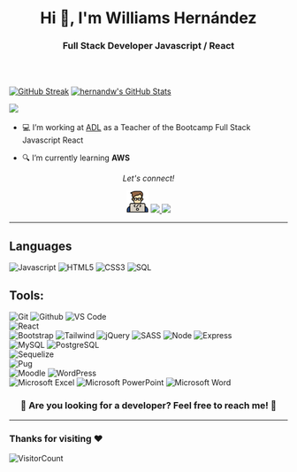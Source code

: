 <h1 align="center">Hi 👋, I'm Williams Hernández</h1>
<h3 align="center">Full Stack Developer Javascript / React</h3><br /><br />

[![GitHub Streak](https://streak-stats.demolab.com?user=hernandw&theme=dark&exclude_days=Sun%2CSat&card_width=450)](https://git.io/streak-stats)
    <a href="https://awesome-github-stats.azurewebsites.net/index.html??cardType=github&theme=dark&showIcons=false&preferLogin=false">    <img  alt="hernandw's GitHub Stats" src="https://awesome-github-stats.azurewebsites.net/user-stats/hernandw?cardType=github&theme=dark&showIcons=false&preferLogin=false" />  </a>
<p>
  <img width="96%" src="https://github-readme-stats.vercel.app/api/top-langs/?username=hernandw&layout=compact&card_width=500&theme=radical&hide_border=true" />
</p>

<p>


- 💻 I’m working at [ADL](https://www.desafiolatam.com/) as a Teacher of the Bootcamp Full Stack Javascript React

- 🔍 I’m currently learning **AWS**

</p>

<p align="center">
  <i>Let's connect!</i>
</p>

  <p align="center">
   <a href="https://www.williamshernandez.com/" title="website" alt="Website"><img src="https://github.com/hernandw/hernandw/blob/master/icons/coding.png" style="width: 40px"></a> 
    <a href="https://www.linkedin.com/in/hernandw/" title="linkedin" alt="Linkedin"><img src="https://cdn-icons-png.flaticon.com/512/145/145807.png" width="35px"</a>
    <a href="mailto:hernandw@gmail.com" title="email" alt="Send me an email"><img src="https://cdn-icons-png.flaticon.com/512/732/732200.png" width="35px"></a>
  </p>

  <hr />

## Languages

![Javascript](https://img.shields.io/badge/-Javascript-000000?style=flat&logo=javascript)
![HTML5](https://img.shields.io/badge/-HTML5-000000?style=flat&logo=html5)
![CSS3](https://img.shields.io/badge/-CSS-000000?style=flat&logo=css3)
![SQL](https://img.shields.io/badge/-SQL-000000?style=flat&logo=mysql)

## Tools:
![Git](https://img.shields.io/badge/-Git-000000?style=flat&logo=git)
![Github](https://img.shields.io/badge/-Github-000000?style=flat&logo=github) 
![VS Code](https://img.shields.io/badge/-visualstudiocode-000000?style=flat&logo=visual-studio-code) <br />
![React](https://img.shields.io/badge/-React-000000?style=flat&logo=react) <br />
![Bootstrap](https://img.shields.io/badge/-Bootstrap-000000?style=flat&logo=bootstrap)
![Tailwind](https://img.shields.io/badge/-Tailwind-000000?style=flat&logo=tailwindcss)
![jQuery](https://img.shields.io/badge/jquery-000000?style=flat&logo=jquery)
![SASS](https://img.shields.io/badge/SASS-000000?style=flat&logo=SASS)
![Node](https://img.shields.io/badge/-Node-000000?style=flat&logo=node.js) 
![Express](https://img.shields.io/badge/-Express-000000?style=flat&logo=express)<br />
![MySQL](https://img.shields.io/badge/-MySQL-000000?style=flat&logo=mysql)
![PostgreSQL](https://img.shields.io/badge/-PostgreSQL-000000?style=flat&logo=postgresql) <br />
![Sequelize](https://img.shields.io/badge/Sequelize-000000?style=flat&logo=Sequelize) <br />
![Pug](https://img.shields.io/badge/Pug-000000?style=flat&logo=pug)<br />
![Moodle](https://img.shields.io/badge/Moodle-000000?style=flat&logo=moodle)
![WordPress](https://img.shields.io/badge/WordPress-000000?style=flat&logo=WordPress)<br />
![Microsoft Excel](https://img.shields.io/badge/Microsoft_Excel-217346?style=flat&logo=microsoft-excel)
![Microsoft PowerPoint](https://img.shields.io/badge/Microsoft_PowerPoint-B7472A?style=flat&logo=microsoft-powerpoint)
![Microsoft Word](https://img.shields.io/badge/Microsoft_Word-2B579A?style=flat&logo=microsoft-word)


<h3 align="center"> 🎨 Are you looking for a developer? Feel free to reach me! 🎨 </h3>
<hr>

### Thanks for visiting :heart:

![VisitorCount](https://profile-counter.glitch.me/hernandw/count.svg)
